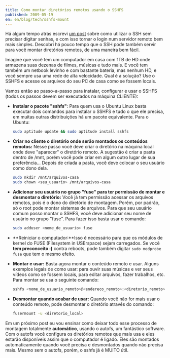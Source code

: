 ```yaml
---
title: Como montar diretórios remotos usando o SSHFS
published: 2009-05-19
en: en/blog/tech/sshfs-mount
---
```


Há algum tempo atrás escrevi [um post][1] sobre como utilizar o SSH sem precisar digitar senhas,
e com isso tornar o login num servidor remoto bem mais simples.
Descobri há pouco tempo que o SSH pode também servir para você montar diretórios remotos, de uma maneira bem fácil.

Imagine que você tem um computador em casa com 1TB de HD onde armazena suas dezenas de filmes, músicas e tudo mais.
E você tem também um netbook levinho e com bastante bateria, mas nenhum HD, e você sempre usa uma rede de alta velocidade.
Qual é a solução? Use o SSHFS e acesse os arquivos do seu PC de casa como se fossem locais.

<!--more-->

Vamos então ao passo-a-passo para instalar, configurar e usar o SSHFS (todos os passos devem ser executados na máquina CLIENTE):

  * **Instalar o pacote "sshfs"**: Para quem usa o Ubuntu Linux basta executar dois comandos para instalar o SSHFS e tudo o que ele precisa,
    em muitas outras distribuições há um pacote equivalente. Para o Ubuntu:

    ```bash
    sudo aptitude update && sudo aptitude install sshfs
    ```

  * **Criar no cliente o diretório onde serão montados os conteúdos remotos:** Nesse passo você deve criar o diretório na máquina local onde deve
    "aparecer" o diretório remoto. A sugestão é criar a pasta dentro de /mnt, porém você pode criar em algum outro lugar de sua preferência...
    Depois de criada a pasta, você deve colocar o seu usuário como dono dela.

    ```bash
    sudo mkdir /mnt/arquivos-casa
    sudo chown <seu_usuario> /mnt/arquivos-casa
    ```

  * **Adicionar seu usuário no grupo "fuse" para ter permissão de montar e desmontar o diretório:** Você já tem permissão acessar os arquivos remotos,
    pois é o dono do diretório de montagem. Porém, por padrão, só o root pode montar sistemas de arquivos.
    Para que seu usuário comum posso montar o SSHFS, você deve adicionar seu nome de usuário no grupo "fuse".
    Para fazer isso basta usar o comando:

    ```bash
    sudo adduser <nome_de_usuario> fuse
    ```

  * **Reiniciar o computador:**Isso é necessário para que os módulos de kernel do FUSE (Filesystem in USErspace) sejam carregados.
    Se você **tem preconceito :)** contra reboots, pode também digitar `sudo modprobe fuse` que tem o mesmo efeito.

  * **Montar e usar:** Basta agora montar o conteúdo remoto e usar. Alguns exemplos legais de como usar:
    para ouvir suas músicas e ver seus vídeos como se fossem locais, para editar arquivos, fazer trabalhos, etc.
    Para montar se usa o seguinte comando:

    ```bash
    sshfs <nome_de_usuario_remoto>@<endereco_remoto>:<diretorio_remoto>  <diretorio_local>
    ```

  * **Desmontar quando acabar de usar:** Quando você não for mais usar o conteúdo remoto, pode desmontar o diretório através do comando:

    ```bash
    fusermount -u <diretorio_local>
    ```

Em um próximo post eu vou ensinar como deixar todo esse processo de montagem totalmente **automático**, usando o autofs, um fantástico software.
Com o autofs você configura os diretórios remotos que mais usa e eles estarão disponíveis assim que o computador é ligado.
Eles são montados automaticamente quando você precisa e desmontados quando não precisa mais.
Mesmo sem o autofs, porém, o sshfs já é MUITO útil.

[1]: </pt/blog/tech/ssh-sem-senhas-no-passwords>
